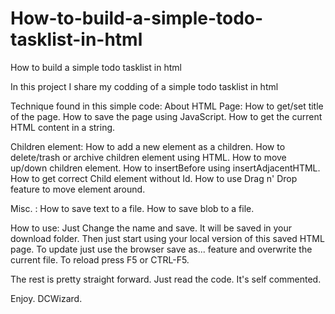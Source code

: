 # How-to-build-a-simple-todo-tasklist-in-html
How to build a simple todo tasklist in html

In this project I share my codding of a  simple todo tasklist in html

Technique found in this simple code:
About HTML Page:
How to get/set title of the page.
How to save the page using JavaScript.
How to get the current HTML content in a string. 

Children element:
How to add a new element as a children.
How  to delete/trash or archive children element using HTML.
How to move up/down children element. 
How to insertBefore using insertAdjacentHTML.
How to get correct Child element without Id. 
How to use Drag n' Drop feature to move element around.

Misc. :
How to save text to a file.
How to save blob to a file.

How to use: 
Just Change the name and save. 
  It will be saved in your download folder. 
Then just start using your local version of this saved HTML page. 
To update just use the browser save as... feature and overwrite the current file.
To reload press F5 or CTRL-F5.

The rest is pretty straight forward. 
Just read the code. It's self commented. 

Enjoy. 
DCWizard.
